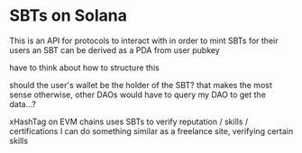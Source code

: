 # SBTs on Solana

This is an API for protocols to interact with in order to mint SBTs for their users
an SBT can be derived as a PDA from user pubkey

have to think about how to structure this

should the user's wallet be the holder of the SBT? that makes the most sense 
otherwise, other DAOs would have to query my DAO to get the data...?

xHashTag on EVM chains uses SBTs to verify reputation / skills / certifications
I can do something similar as a freelance site, verifying certain skills